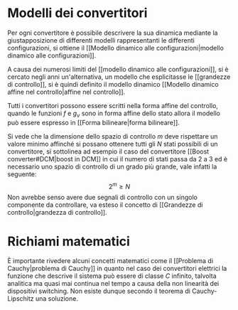 # Modelli dei convertitori
Per ogni convertitore è possibile descrivere la sua dinamica mediante la giustapposizione di differenti modelli rappresentanti le differenti configurazioni, si ottiene il [[Modello dinamico alle configurazioni|modello dinamico alle configurazioni]].

A causa dei numerosi limiti del [[modello dinamico alle configurazioni]], si è cercato 
negli anni un'alternativa, un modello che esplicitasse le [[grandezze di controllo]], si è quindi definito il modello dinamico [[Modello dinamico affine nel controllo|affine nel controllo]].

Tutti i convertitori possono essere scritti nella forma affine del controllo, quando le funzioni $f$ e $g_\nu$ sono in forma affine dello stato allora il modello può essere espresso in [[Forma bilineare|forma bilineare]]. 

Si vede che la dimensione dello spazio di controllo $m$ deve rispettare un valore minimo affinché si possano ottenere tutti gli $N$ stati possibili di un convertitore, si sottolinea ad esempio il caso del convertitore [[Boost converter#DCM|boost in DCM]] in cui il numero di stati passa da 2 a 3 ed è necessario uno spazio di controllo di un grado più grande, vale infatti la seguente:
$$
2^m \geq N
$$
Non avrebbe senso avere due segnali di controllo con un singolo componente da controllare, va esteso il concetto di [[Grandezze di controllo|grandezza di controllo]].

# Richiami matematici
È importante rivedere alcuni concetti matematici come il [[Problema di Cauchy|problema di Cauchy]] in quanto nel caso dei convertitori elettrici la funzione che descrive il sistema può essere di classe $C$ infinito, talvolta analitica ma quasi mai continua nel tempo a causa della non linearità dei dispositivi switching. Non esiste dunque secondo il teorema di Cauchy-Lipschitz una soluzione.

